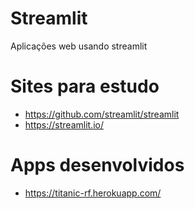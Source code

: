 # Streamlit
Aplicações web usando streamlit

# Sites para estudo
- https://github.com/streamlit/streamlit
- https://streamlit.io/

# Apps desenvolvidos
- https://titanic-rf.herokuapp.com/
